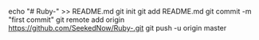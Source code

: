 echo "# Ruby-" >> README.md
  git init
  git add README.md
  git commit -m "first commit"
  git remote add origin https://github.com/SeekedNow/Ruby-.git
  git push -u origin master
